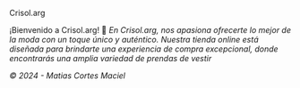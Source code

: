 Crisol.arg

¡Bienvenido a Crisol.arg! 🌟
*En Crisol.arg, nos apasiona ofrecerte lo mejor de la moda con un toque único y auténtico. Nuestra tienda online está diseñada para brindarte una experiencia de compra excepcional, donde encontrarás una amplia variedad de prendas de vestir*

*© 2024 - Matias Cortes Maciel*
